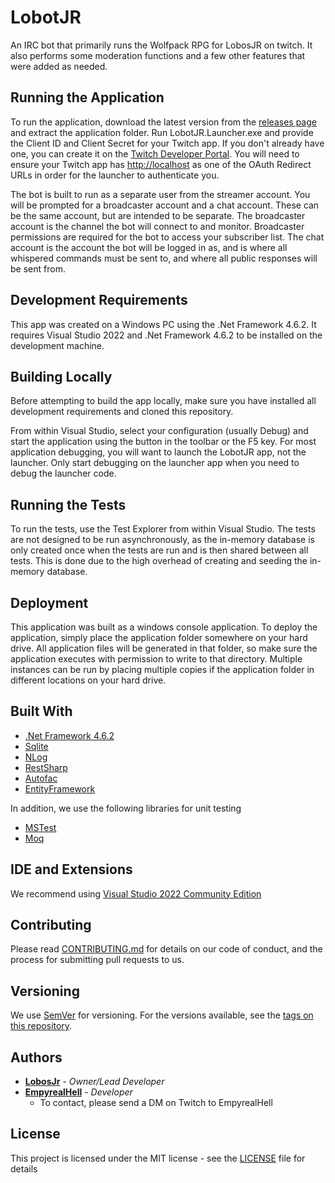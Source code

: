 # LobotJR

An IRC bot that primarily runs the Wolfpack RPG for LobosJR on twitch. It also performs some moderation functions and a few other features that were added as needed.

## Running the Application

To run the application, download the latest version from the [releases page](https://github.com/lobosjrgaming/lobotjr/releases) and extract the application folder. Run LobotJR.Launcher.exe and provide the Client ID and Client Secret for your Twitch app. If you don't already have one, you can create it on the [Twitch Developer Portal](https://dev.twitch.tv/console). You will need to ensure your Twitch app has [http://localhost](http://localhost) as one of the OAuth Redirect URLs in order for the launcher to authenticate you.

The bot is built to run as a separate user from the streamer account. You will be prompted for a broadcaster account and a chat account. These can be the same account, but are intended to be separate. The broadcaster account is the channel the bot will connect to and monitor. Broadcaster permissions are required for the bot to access your subscriber list. The chat account is the account the bot will be logged in as, and is where all whispered commands must be sent to, and where all public responses will be sent from.

## Development Requirements

This app was created on a Windows PC using the .Net Framework 4.6.2. It requires Visual Studio 2022 and .Net Framework 4.6.2 to be installed on the development machine.

## Building Locally

Before attempting to build the app locally, make sure you have installed all development requirements and cloned this repository.

From within Visual Studio, select your configuration (usually Debug) and start the application using the button in the toolbar or the F5 key. For most application debugging, you will want to launch the LobotJR app, not the launcher. Only start debugging on the launcher app when you need to debug the launcher code.

## Running the Tests

To run the tests, use the Test Explorer from within Visual Studio. The tests are not designed to be run asynchronously, as the in-memory database is only created once when the tests are run and is then shared between all tests. This is done due to the high overhead of creating and seeding the in-memory database.

## Deployment

This application was built as a windows console application. To deploy the application, simply place the application folder somewhere on your hard drive. All application files will be generated in that folder, so make sure the application executes with permission to write to that directory. Multiple instances can be run by placing multiple copies if the application folder in different locations on your hard drive.

## Built With

- [.Net Framework 4.6.2](https://dotnet.microsoft.com/en-us/download/dotnet-framework/net462)
- [Sqlite](https://www.sqlite.org/index.html)
- [NLog](https://nlog-project.org/)
- [RestSharp](https://restsharp.dev/)
- [Autofac](https://autofac.org/)
- [EntityFramework](https://learn.microsoft.com/en-us/aspnet/entity-framework)

In addition, we use the following libraries for unit testing

- [MSTest](https://learn.microsoft.com/en-us/dotnet/core/testing/unit-testing-mstest-intro)
- [Moq](https://github.com/devlooped/moq)

## IDE and Extensions

We recommend using [Visual Studio 2022 Community Edition](https://visualstudio.microsoft.com/vs/)

## Contributing

Please read [CONTRIBUTING.md](https://github.com/lobosjrgaming/lobotjr/blob/master/CONTRIBUTING.md) for details on our code of conduct, and the process for submitting pull requests to us.

## Versioning

We use [SemVer](http://semver.org/) for versioning. For the versions available, see the [tags on this repository](https://github.com/lobosjrgaming/lobotjr/tags).

## Authors

- **[LobosJr](https://twitch.tv/LobosJr)** - _Owner/Lead Developer_
- **[EmpyrealHell](https://github.com/EmpyrealHell)** - _Developer_
  - To contact, please send a DM on Twitch to EmpyrealHell

## License

This project is licensed under the MIT license - see the [LICENSE](https://github.com/EmpyrealHell/wolfpack-rpg-client/blob/master/LICENSE) file for details
